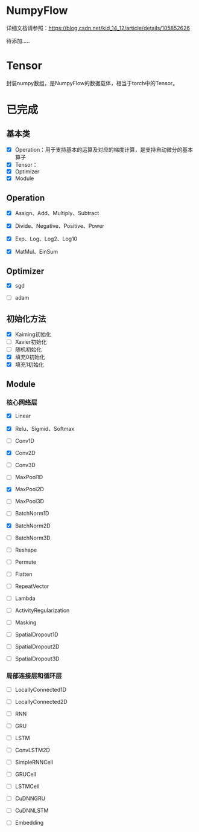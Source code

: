 # NumpyFlow

详细文档请参照：https://blog.csdn.net/kid_14_12/article/details/105852626



待添加.....



# Tensor

封装numpy数组，是NumpyFlow的数据载体，相当于torch中的Tensor。



# 已完成

## 基本类
- [x] Operation：用于支持基本的运算及对应的梯度计算，是支持自动微分的基本算子
- [x] Tensor：
- [x] Optimizer
- [x] Module

## Operation
- [x] Assign、Add、Multiply、Subtract
- [x] Divide、Negative、Positive、Power
- [x] Exp、Log、Log2、Log10
- [x] MatMul、EinSum


## Optimizer
- [x] sgd
- [ ] adam


## 初始化方法
- [x] Kaiming初始化
- [ ] Xavier初始化
- [ ] 随机初始化
- [x] 填充0初始化
- [x] 填充1初始化

## Module

### 核心网络层

- [x] Linear
- [x] Relu、Sigmid、Softmax
- [ ] Conv1D
- [x] Conv2D
- [ ] Conv3D
- [ ] MaxPool1D
- [x] MaxPool2D
- [ ] MaxPool3D
- [ ] BatchNorm1D
- [x] BatchNorm2D
- [ ] BatchNorm3D
- [ ] Reshape
- [ ] Permute
- [ ] Flatten
- [ ] RepeatVector
- [ ] Lambda
- [ ] ActivityRegularization
- [ ] Masking
- [ ] SpatialDropout1D
- [ ] SpatialDropout2D
- [ ] SpatialDropout3D


### 局部连接层和循环层

- [ ] LocallyConnected1D
- [ ] LocallyConnected2D
- [ ] RNN
- [ ] GRU
- [ ] LSTM
- [ ] ConvLSTM2D
- [ ] SimpleRNNCell
- [ ] GRUCell
- [ ] LSTMCell
- [ ] CuDNNGRU
- [ ] CuDNNLSTM
- [ ] Embedding























